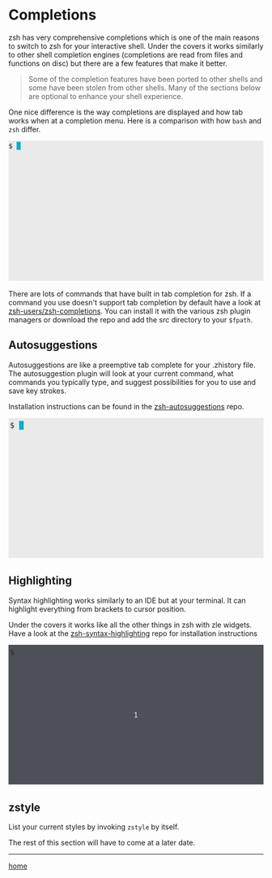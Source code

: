 # Completions

zsh has very comprehensive completions which is one of the main reasons to switch to zsh for your interactive shell.
Under the covers it works similarly to other shell completion engines (completions are read from files and functions on disc) but there are a few features that make it better.

> Some of the completion features have been ported to other shells and some have been stolen from other shells.
> Many of the sections below are optional to enhance your shell experience.

One nice difference is the way completions are displayed and how tab works when at a completion menu.
Here is a comparison with how `bash` and `zsh` differ.

![](../../img/bash-completion.gif)

There are lots of commands that have built in tab completion for zsh.
If a command you use doesn't support tab completion by default have a look at [zsh-users/zsh-completions](https://github.com/zsh-users/zsh-completions).
You can install it with the various zsh plugin managers or download the repo and add the src directory to your `$fpath`.

## Autosuggestions

Autosuggestions are like a preemptive tab complete for your .zhistory file.
The autosuggestion plugin will look at your current command, what commands you typically type, and suggest possibilities for you to use and save key strokes.

Installation instructions can be found in the [zsh-autosuggestions](https://github.com/zsh-users/zsh-autosuggestions) repo.

![](../../img/autosuggestions.gif)

## Highlighting

Syntax highlighting works similarly to an IDE but at your terminal.
It can highlight everything from brackets to cursor position.

Under the covers it works like all the other things in zsh with zle widgets.
Have a look at the [zsh-syntax-highlighting](https://github.com/zsh-users/zsh-syntax-highlighting) repo for installation instructions

![](../../img/highlighting.gif)

## zstyle

List your current styles by invoking `zstyle` by itself.

The rest of this section will have to come at a later date.

---

[home](../../README.md)
